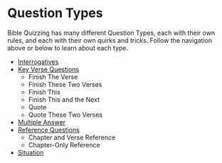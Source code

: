 # Question Types

Bible Quizzing has many different Question Types, each with their own rules, and
each with their own quirks and tricks. Follow the navigation above or below to
learn about each type.

- [Interrogatives](interrogatives.md)
- [Key Verse Questions](key_verse_questions.md)
    - Finish The Verse
    - Finish These Two Verses
    - Finish This
    - Finish This and the Next
    - Quote
    - Quote These Two Verses
- [Multiple Answer](multiple_answer.md)
- [Reference Questions](reference.md)
    - Chapter and Verse Reference
    - Chapter-Only Reference
- [Situation](situation.md)
